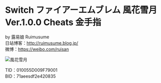 # Switch ファイアーエムブレム 風花雪月 Ver.1.0.0 Cheats 金手指
by 露易娘 Ruimusume</br>
日站博客：http://ruimusume.blog.jp/</br>
微博：https://weibo.com/ruisan</br>

<img src="https://images-na.ssl-images-amazon.com/images/I/81QciokHLkL._SL1500_.jpg" alt="風花雪月"/>

TID：010055D009F79001</br>
BID：71aeesdf2e420835

